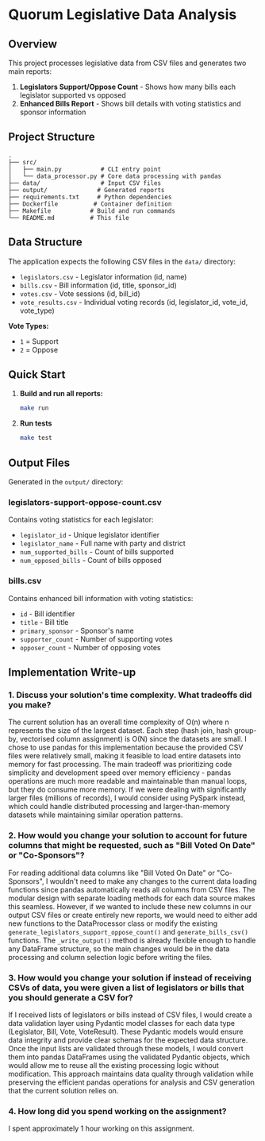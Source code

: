 # Quorum Legislative Data Analysis


## Overview

This project processes legislative data from CSV files and generates two main reports:
1. **Legislators Support/Oppose Count** - Shows how many bills each legislator supported vs opposed
2. **Enhanced Bills Report** - Shows bill details with voting statistics and sponsor information

## Project Structure

```
.
├── src/
│   ├── main.py           # CLI entry point
│   └── data_processor.py # Core data processing with pandas
├── data/                 # Input CSV files
├── output/              # Generated reports
├── requirements.txt     # Python dependencies
├── Dockerfile          # Container definition
├── Makefile           # Build and run commands
└── README.md          # This file
```

## Data Structure

The application expects the following CSV files in the `data/` directory:
- `legislators.csv` - Legislator information (id, name)
- `bills.csv` - Bill information (id, title, sponsor_id)
- `votes.csv` - Vote sessions (id, bill_id)
- `vote_results.csv` - Individual voting records (id, legislator_id, vote_id, vote_type)

**Vote Types:**
- `1` = Support
- `2` = Oppose

## Quick Start

1. **Build and run all reports:**
   ```bash
   make run
   ```

2. **Run tests**
   ```bash
   make test
   ```

## Output Files

Generated in the `output/` directory:

### legislators-support-oppose-count.csv
Contains voting statistics for each legislator:
- `legislator_id` - Unique legislator identifier
- `legislator_name` - Full name with party and district
- `num_supported_bills` - Count of bills supported
- `num_opposed_bills` - Count of bills opposed

### bills.csv
Contains enhanced bill information with voting statistics:
- `id` - Bill identifier
- `title` - Bill title
- `primary_sponsor` - Sponsor's name
- `supporter_count` - Number of supporting votes
- `opposer_count` - Number of opposing votes


## Implementation Write-up

### 1. Discuss your solution's time complexity. What tradeoffs did you make?

The current solution has an overall time complexity of O(n) where n represents the size of the largest dataset. Each step (hash join, hash group-by, vectorised column assignment) is O(N) since the datasets are small.
I chose to use pandas for this implementation because the provided CSV files were relatively small, making it feasible to load entire datasets into memory for fast processing. The main tradeoff was prioritizing code simplicity and development speed over memory efficiency - pandas operations are much more readable and maintainable than manual loops, but they do consume more memory. If we were dealing with significantly larger files (millions of records), I would consider using PySpark instead, which could handle distributed processing and larger-than-memory datasets while maintaining similar operation patterns.

### 2. How would you change your solution to account for future columns that might be requested, such as "Bill Voted On Date" or "Co-Sponsors"?

For reading additional data columns like "Bill Voted On Date" or "Co-Sponsors", I wouldn't need to make any changes to the current data loading functions since pandas automatically reads all columns from CSV files. The modular design with separate loading methods for each data source makes this seamless. However, if we wanted to include these new columns in our output CSV files or create entirely new reports, we would need to either add new functions to the DataProcessor class or modify the existing `generate_legislators_support_oppose_count()` and `generate_bills_csv()` functions. The `_write_output()` method is already flexible enough to handle any DataFrame structure, so the main changes would be in the data processing and column selection logic before writing the files.

### 3. How would you change your solution if instead of receiving CSVs of data, you were given a list of legislators or bills that you should generate a CSV for?

If I received lists of legislators or bills instead of CSV files, I would create a data validation layer using Pydantic model classes for each data type (Legislator, Bill, Vote, VoteResult). These Pydantic models would ensure data integrity and provide clear schemas for the expected data structure. Once the input lists are validated through these models, I would convert them into pandas DataFrames using the validated Pydantic objects, which would allow me to reuse all the existing processing logic without modification. This approach maintains data quality through validation while preserving the efficient pandas operations for analysis and CSV generation that the current solution relies on.

### 4. How long did you spend working on the assignment?

I spent approximately 1 hour working on this assignment.
